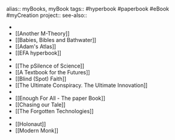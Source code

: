 alias:: myBooks, myBook
tags:: #hyperbook #paperbook #eBook #myCreation 
project::
see-also::

-
- [[Another M-Theory]]
- [[Babies, Bibles and Bathwater]]
- [[Adam's Atlas]]
- [[EFA hyperbook]]
-
- [[The pSilence of Science]]
- [[A Textbook for the Futures]]
- [[Blind (Spot) Faith]]
- [[The Ultimate Conspiracy. The Ultimate Innovation]]
-
- [[Enough For All - The paper Book]]
- [[Chasing our Tale]]
- [[The Forgotten Technologies]]
-
- [[Holonaut]]
- [[Modern Monk]]